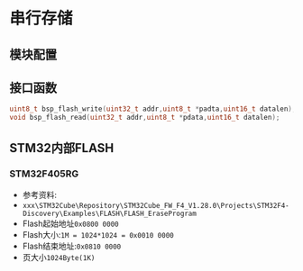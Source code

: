 # 串行存储

## 模块配置

## 接口函数
``` C
uint8_t bsp_flash_write(uint32_t addr,uint8_t *padta,uint16_t datalen);
void bsp_flash_read(uint32_t addr,uint8_t *pdata,uint16_t datalen);
```

## STM32内部FLASH

### STM32F405RG
- 参考资料:
- `xxx\STM32Cube\Repository\STM32Cube_FW_F4_V1.28.0\Projects\STM32F4-Discovery\Examples\FLASH\FLASH_EraseProgram`
- Flash起始地址`0x0800 0000`
- Flash大小:`1M = 1024*1024 = 0x0010 0000 `
- Flash结束地址:`0x0810 0000`
- 页大小`1024Byte(1K)`
